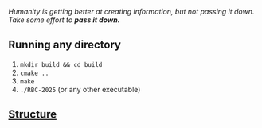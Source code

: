 _Humanity is getting better at creating information, but not passing it down. Take some effort to **pass it down.**_

## Running any directory
1. `mkdir build && cd build`
2. `cmake ..`
3. `make`
4. `./RBC-2025` (or any other executable)

## [Structure](STRUCTURE.md)